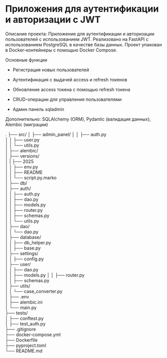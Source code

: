 # Приложения для аутентификации и авторизации с JWT

Описание проекта:
Приложение для аутентификации и авторизации пользователей с использованием JWT. Реализовано на FastAPI с использованием PostgreSQL в качестве базы данных. Проект упакован в Docker-контейнеры с помощью Docker Compose.

Основные функции
- Регистрация новых пользователей

- Аутентификация с выдачей access и refresh токенов

- Обновление access токена с помощью refresh токена

- CRUD-операции для управления пользователями

- Админ панель sqladmin 

Дополнительно: SQLAlchemy (ORM), Pydantic (валидация данных), Alembic (миграции)

.
├── src/
│   ├── admin_panel/
│   │   ├── auth.py      
│   │   ├── user.py  
│   │   └── utils.py             
│   ├── alembic/                 
│       ├── versions/            
│       |           ├── 2025     
│   │   ├── env.py               
│   │   ├── README          
│   │   └── script.py.marko      
│   ├── db/                      
│   ├── auth/                    
│   │   ├── auth.py       
│   │   ├── dao.py       
│   │   ├── models.py            
│   │   ├── router.py            
│   │   ├── schemas.py           
│   │   └── utils.py             
│   ├── dao/                     
│   │   └── dao.py               
│   ├── database/                
│   │   ├── db_helper.py         
│   │   ├── base.py              
│   ├── settings/                
│   │   ├── config.py            
│   ├── user/                    
│   │   ├── dao.py       
│   │   ├── models.py
│   │   ├── router.py            
│   │   ├── schemas.py           
│   ├── utils/                   
│   │   └── case_converter.py   
│   ├── .env                     
│   ├── alembic.ini              
│   └── main.py                  
├── tests/                       
│   ├── conftest.py              
│   ├── test_auth.py             
├── .gitignore                   
├── docker-compose.yml           
├── Dockerfile                   
├── pyproject.toml               
└── README.md   
